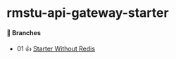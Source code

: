 # rmstu-api-gateway-starter



#### 🪸 Branches


-   01 👍 [Starter Without Redis](https://github.com/bappasahabapi/rmstu-management-api-gateway-redis/tree/rmstu/api/gateway/v1/01/starter-without-redis) 